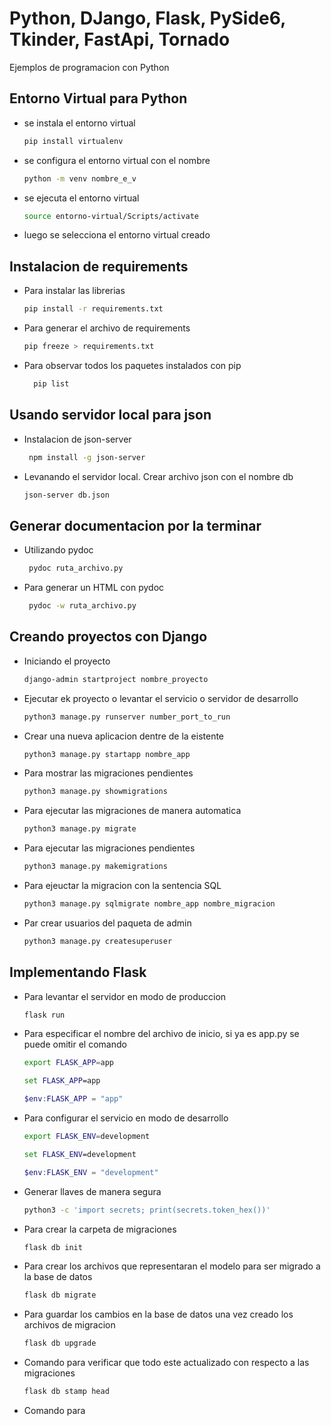 # Python, DJango, Flask, PySide6, Tkinder, FastApi, Tornado

Ejemplos de programacion con Python

## Entorno Virtual para Python

- se instala el entorno virtual

    ```bash
    pip install virtualenv
    ```

- se configura el entorno virtual con el nombre

    ```bash
    python -m venv nombre_e_v
    ```

- se ejecuta el entorno virtual

    ```bash
    source entorno-virtual/Scripts/activate
    ```

- luego se selecciona el entorno virtual creado

## Instalacion de requirements
- Para instalar las librerias
  ```bash
  pip install -r requirements.txt
  ```
- Para generar el archivo de requirements
  ```bash
  pip freeze > requirements.txt
  ```
- Para observar todos los paquetes instalados con pip
  ```bash
    pip list
  ```

## Usando servidor local para json
- Instalacion de json-server
  ```bash
   npm install -g json-server
  ```
- Levanando el servidor local. Crear archivo json con el nombre db
  ```bash
  json-server db.json
  ```

## Generar documentacion por la terminar
- Utilizando pydoc
  ```bash
   pydoc ruta_archivo.py
  ```
- Para generar un HTML con pydoc
  ```bash
   pydoc -w ruta_archivo.py
  ```

## Creando proyectos con Django
- Iniciando el proyecto
  ```bash
  django-admin startproject nombre_proyecto
  ```
- Ejecutar ek proyecto o levantar el servicio o servidor de desarrollo
  ```bash
  python3 manage.py runserver number_port_to_run
  ```
- Crear una nueva aplicacion dentre de la eistente
  ```bash
  python3 manage.py startapp nombre_app
  ```
- Para mostrar las migraciones pendientes
  ```bash
  python3 manage.py showmigrations
  ```
- Para ejecutar las migraciones de manera automatica
  ```bash
  python3 manage.py migrate
  ```
- Para ejecutar las migraciones pendientes
  ```bash
  python3 manage.py makemigrations
  ```
- Para ejeuctar la migracion con la sentencia SQL
  ```bash
  python3 manage.py sqlmigrate nombre_app nombre_migracion
  ```
- Par crear usuarios del paqueta de admin
  ```bash
  python3 manage.py createsuperuser
  ```

## Implementando Flask
- Para levantar el servidor en modo de produccion
  ```bash
  flask run
  ```
- Para especificar el nombre del archivo de inicio, si ya es app.py se puede omitir el comando
  ```bash
  export FLASK_APP=app 
  ```
  ```cmd
  set FLASK_APP=app
  ```
  ```powershell
  $env:FLASK_APP = "app"
  ```
- Para configurar el servicio en modo de desarrollo
  ```bash
  export FLASK_ENV=development
  ```
  ```cmd
  set FLASK_ENV=development
  ```
  ```powershell
  $env:FLASK_ENV = "development"
  ```
- Generar llaves de manera segura
  ```bash
  python3 -c 'import secrets; print(secrets.token_hex())'
  ```
- Para crear la carpeta de migraciones
  ```bash
  flask db init
  ```
- Para crear los archivos que representaran el modelo para ser migrado a la base de datos
  ```bash
  flask db migrate
  ```
- Para guardar los cambios en la base de datos una vez creado los archivos de migracion
  ```bash
  flask db upgrade
  ```
- Comando para verificar que todo este actualizado con respecto a las migraciones
  ```bash
  flask db stamp head
  ```
- Comando para 
  ```bash
  
  ```
